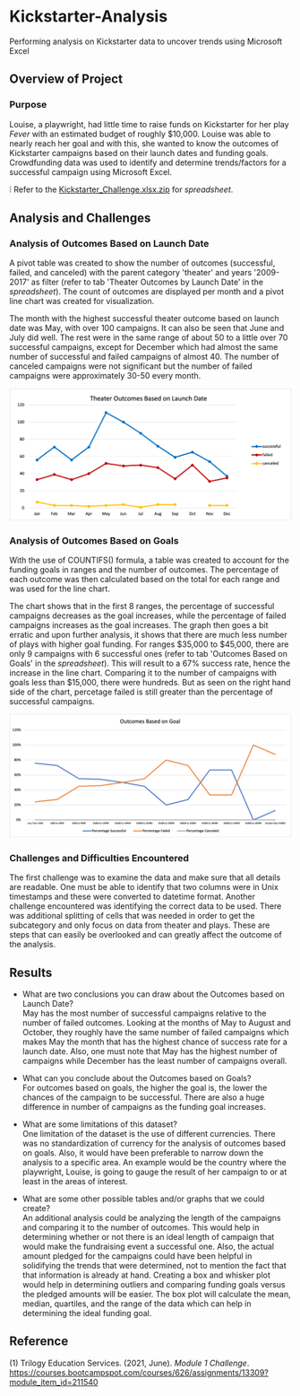 # Kickstarter-Analysis
Performing analysis on Kickstarter data to uncover trends using Microsoft Excel
## Overview of Project

### Purpose
Louise, a playwright, had little time to raise funds on Kickstarter for her play *Fever* with an estimated budget of roughly $10,000. Louise was able to nearly reach her goal and with this, she wanted to know the outcomes of Kickstarter campaigns based on their launch dates and funding goals. Crowdfunding data was used to identify and determine trends/factors for a successful campaign using Microsoft Excel.
 
:grey_exclamation: Refer to the [Kickstarter_Challenge.xlsx.zip](https://github.com/samanthajpv/Kickstarter-Analysis/blob/3d390f557771a478f95b7318b261218a7247828b/Kickstarter_Challenge.xlsx.zip) for *spreadsheet*.

## Analysis and Challenges 

### Analysis of Outcomes Based on Launch Date
A pivot table was created to show the number of outcomes (successful, failed, and canceled) with the parent category 'theater' and years '2009-2017' as filter (refer to tab 'Theater Outcomes by Launch Date' in the *spreadsheet*). The count of outcomes are displayed per month and a pivot line chart was created for visualization.
  
The month with the highest successful theater outcome based on launch date was May, with over 100 campaigns. It can also be seen that June and July did well. The rest were in the same range of about 50 to a little over 70 successful campaigns, except for December which had almost the same number of successful and failed campaigns of almost 40. The number of canceled campaigns were not significant but the number of failed campaigns were approximately 30-50 every month.

![image_name](resources/Theater_Outcomes_vs_Launch.png)

### Analysis of Outcomes Based on Goals
With the use of COUNTIFS() formula, a table was created to account for the funding goals in ranges and the number of outcomes. The percentage of each outcome was then calculated based on the total for each range and was used for the line chart.

The chart shows that in the first 8 ranges, the percentage of successful campaigns decreases as the goal increases, while the percentage of failed campaigns increases as the goal increases. The graph then goes a bit erratic and upon further analysis, it shows that there are much less number of plays with higher goal funding. For ranges $35,000 to $45,000, there are only 9 campaigns with 6 successful ones (refer to tab 'Outcomes Based on Goals' in the *spreadsheet*). This will result to a 67% success rate, hence the increase in the line chart. Comparing it to the number of campaigns with goals less than $15,000, there were hundreds. But as seen on the right hand side of the chart, percetage failed is still greater than the percentage of successful campaigns.

![image_name](resources/Outcomes_vs_Goals.png)

### Challenges and Difficulties Encountered
The first challenge was to examine the data and make sure that all details are readable. One must be able to identify that two columns were in Unix timestamps and these were converted to datetime format. Another challenge encountered was identifying the correct data to be used. There was additional splitting of cells that was needed in order to get the subcategory and only focus on data from theater and plays. These are steps that can easily be overlooked and can greatly affect the outcome of the analysis.

## Results

- What are two conclusions you can draw about the Outcomes based on Launch Date?  
May has the most number of successful campaigns relative to the number of failed outcomes. Looking at the months of May to August and October, they roughly have the same number of failed campaigns which makes May the month that has the highest chance of success rate for a launch date. Also, one must note that May has the highest number of campaigns while December has the least number of campaigns overall.

- What can you conclude about the Outcomes based on Goals?  
For outcomes based on goals, the higher the goal is, the lower the chances of the campaign to be successful. There are also a huge difference in number of campaigns as the funding goal increases.

- What are some limitations of this dataset?  
One limitation of the dataset is the use of different currencies. There was no standardization of currency for the analysis of outcomes based on goals. Also, it would have been preferable to narrow down the analysis to a specific area. An example would be the country where the playwright, Louise, is going to gauge the result of her campaign to or at least in the areas of interest.

- What are some other possible tables and/or graphs that we could create?  
An additional analysis could be analyzing the length of the campaigns and comparing it to the number of outcomes. This would help in determining whether or not there is an ideal length of campaign that would make the fundraising event a successful one. Also, the actual amount pledged for the campaigns could have been helpful in solidifying the trends that were determined, not to mention the fact that that information is already at hand. Creating a box and whisker plot would help in determining outliers and comparing funding goals versus the pledged amounts will be easier. The box plot will calculate the mean, median, quartiles, and the range of the data which can help in determining the ideal funding goal.

## Reference

(1) Trilogy Education Services. (2021, June). *Module 1 Challenge*. https://courses.bootcampspot.com/courses/626/assignments/13309?module_item_id=211540
